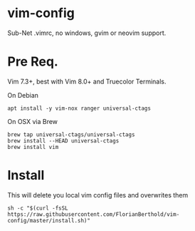 # vim-config
Sub-Net .vimrc, no windows, gvim or neovim support.

# Pre Req.
Vim 7.3+, best with Vim 8.0+ and Truecolor Terminals.


On Debian
```
apt install -y vim-nox ranger universal-ctags
```


On OSX via Brew
```
brew tap universal-ctags/universal-ctags
brew install --HEAD universal-ctags
brew install vim
```


# Install
This will delete you local vim config files and overwrites them
```
sh -c "$(curl -fsSL https://raw.githubusercontent.com/FlorianBerthold/vim-config/master/install.sh)"
```
